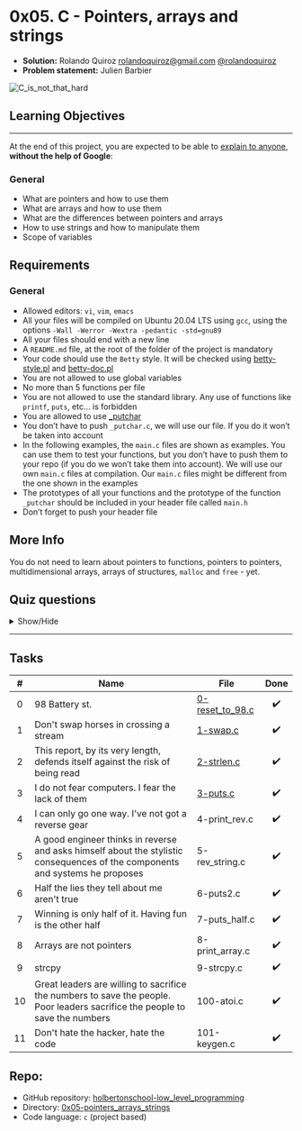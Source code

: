 # 0x05. C - Pointers, arrays and strings

- **Solution:** Rolando Quiroz [rolandoquiroz@gmail.com](rolandoquiroz@gmail.com) [@rolandoquiroz](https://github.com/rolandoquiroz)
- **Problem statement:** Julien Barbier

![C_is_not_that_hard](https://s3.amazonaws.com/intranet-projects-files/holbertonschool-low_level_programming/216/IMG_2410.JPG "C_is_not_that_hard")


## Learning Objectives
----------------------

At the end of this project, you are expected to be able to [explain to anyone](https://fs.blog/2021/02/feynman-learning-technique/ "explain to anyone"), **without the help of Google**:

### General

*   What are pointers and how to use them
*   What are arrays and how to use them
*   What are the differences between pointers and arrays
*   How to use strings and how to manipulate them
*   Scope of variables


Requirements
------------

### General

*   Allowed editors: `vi`, `vim`, `emacs`
*   All your files will be compiled on Ubuntu 20.04 LTS using `gcc`, using the options `-Wall -Werror -Wextra -pedantic -std=gnu89`
*   All your files should end with a new line
*   A `README.md` file, at the root of the folder of the project is mandatory
*   Your code should use the `Betty` style. It will be checked using [betty-style.pl](https://github.com/holbertonschool/Betty/blob/master/betty-style.pl "betty-style.pl") and [betty-doc.pl](https://github.com/holbertonschool/Betty/blob/master/betty-doc.pl "betty-doc.pl")
*   You are not allowed to use global variables
*   No more than 5 functions per file
*   You are not allowed to use the standard library. Any use of functions like `printf`, `puts`, etc… is forbidden
*   You are allowed to use [_putchar](https://github.com/holbertonschool/_putchar.c/blob/master/_putchar.c "_putchar")
*   You don’t have to push `_putchar.c`, we will use our file. If you do it won’t be taken into account
*   In the following examples, the `main.c` files are shown as examples. You can use them to test your functions, but you don’t have to push them to your repo (if you do we won’t take them into account). We will use our own `main.c` files at compilation. Our `main.c` files might be different from the one shown in the examples
*   The prototypes of all your functions and the prototype of the function `_putchar` should be included in your header file called `main.h`
*   Don’t forget to push your header file

More Info
------------

You do not need to learn about pointers to functions, pointers to pointers, multidimensional arrays, arrays of structures, `malloc` and `free` - yet.

## Quiz questions

<details>
    <summary>Show/Hide</summary>

### Question #0

What is the size of a pointer to a `char` (on a 64-bit architecture)

- [ ] 1 byte
- [ ] 2 bytes
- [ ] 4 bytes
- [x] 8 bytes


### Question #1

What is the size of a pointer to an `int` (on a 64-bit architecture)

- [ ] 1 byte
- [ ] 2 bytes
- [ ] 4 bytes
- [x] 8 bytes

### Question #2

If we have a variable called `var` of type `int`, how can we get its address in memory?

- [ ] *var
- [ ] *(var)
- [x] &var

### Question #3

What is the identifier to print an address with `printf`?

- [ ] %a
- [ ] %d
- [x] %p
- [ ] %x

### Question #4

The process of getting the value that is stored in the memory location pointed to by a pointer is called:

- [ ] Pointing
- [ ] Accesing
- [x] Dereferencing
- [ ] Casting

### Question #5

Is it possible to declare a pointer to a pointer?

- [x] Yes
- [ ] No
- [ ] It depends on the type the pointer is pointing to

### Question #6

What happens when one tries to access an illegal memory location?

- [ ] The operation is ignored
- [x] Segmentation fault
- [ ] The computer shuts down
- [ ] There’s a chance for the computer to catch fire, and sometimes even explode

### Question #7

What is the value of `n` after the following code is executed?

```C
int n = 98;
int *p = &n;
```
- [ ] 0
- [x] 98
- [ ] 99
- [ ] 402

### Question #8

What is the value of `n` after the following code is executed?

```C
int n = 98;
int *p = &n;

p = 402;
```
- [ ] 0
- [x] 98
- [ ] 99
- [ ] 402

### Question #9

What is the value of `n` after the following code is executed?

```C
int n = 98;
int *p = &n;

*p = 402;
```
- [ ] 0
- [ ] 98
- [ ] 99
- [x] 402

### Question #10

What is the value of `n` after the following code is executed?

```C
int n = 98;
int *p = &n;

*p++;
```
- [ ] 0
- [x] 98
- [ ] 99
- [ ] 402

### Question #11

We declare the following variable

```C
int arr[5];
```

What is the size in memory of the variable `arr`?

- [ ] 4 bytes
- [ ] 5 bytes
- [ ] 8 bytes
- [ ] 10 bytes
- [ ] 32 bytes
- [x] 20 bytes

### Question #12

We declare the following variable

```C
int arr[5];
```

What is the equivalent of typing `arr[2]`?

- [ ] arr + 2
- [ ] *arr + 2
- [x] *(arr + 2)

</details>

* * *

Tasks
-----

|  #  | Name | File | Done |
|:---:|------|------|:------:|
| 0 |  98 Battery st.  |  [0-reset_to_98.c](https://github.com/rolandoquiroz/holbertonschool-low_level_programming/blob/master/0x05-pointers_arrays_strings/0-reset_to_98.c "0-reset_to_98.c")  |  :heavy_check_mark:  |
| 1 |  Don't swap horses in crossing a stream  |  [1-swap.c](https://github.com/rolandoquiroz/holbertonschool-low_level_programming/blob/master/0x05-pointers_arrays_strings/1-swap.c "1-swap.c")  | :heavy_check_mark:   |
| 2 |  This report, by its very length, defends itself against the risk of being read    |   [2-strlen.c](https://github.com/rolandoquiroz/holbertonschool-low_level_programming/blob/master/0x05-pointers_arrays_strings/2-strlen.c "2-strlen.c")  |   :heavy_check_mark:   |
| 3 |  I do not fear computers. I fear the lack of them     |   [3-puts.c](https://github.com/rolandoquiroz/holbertonschool-low_level_programming/blob/master/0x05-pointers_arrays_strings/3-puts.c "3-puts.c")   |   :heavy_check_mark:   |
| 4 |  I can only go one way. I've not got a reverse gear   |   4-print_rev.c   |  :heavy_check_mark:    |
| 5 |  A good engineer thinks in reverse and asks himself about the stylistic consequences of the components and systems he proposes     |  5-rev_string.c    |   :heavy_check_mark:   |
| 6 |  Half the lies they tell about me aren't true   |   6-puts2.c    |  :heavy_check_mark:   |
| 7 |  Winning is only half of it. Having fun is the other half  |  7-puts_half.c  |  :heavy_check_mark:    |
| 8 |  Arrays are not pointers  |   8-print_array.c  |  :heavy_check_mark:    |
| 9 | strcpy |  9-strcpy.c  |  :heavy_check_mark:    |
| 10 |  Great leaders are willing to sacrifice the numbers to save the people. Poor leaders sacrifice the people to save the numbers  |   100-atoi.c   |   :heavy_check_mark:   |
| 11 |  Don't hate the hacker, hate the code  |   101-keygen.c  |   :heavy_check_mark:   |

Repo:
-----------
- GitHub repository: [holbertonschool-low_level_programming](https://github.com/rolandoquiroz/holbertonschool-low_level_programming)
- Directory: [0x05-pointers_arrays_strings](https://github.com/rolandoquiroz/holbertonschool-low_level_programming/tree/master/0x05-pointers_arrays_strings)
- Code language: `c` (project based) 